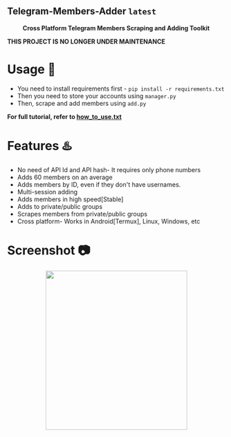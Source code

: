 ## Telegram-Members-Adder `latest`
<p align='center'><b>Cross Platform Telegram Members Scraping and Adding Toolkit</b></p>
<b>THIS PROJECT IS NO LONGER UNDER MAINTENANCE</b>

# Usage 🧰

* You need to install requirements first - `pip install -r requirements.txt`
* Then you need to store your accounts using `manager.py`
* Then, scrape and add members using `add.py`

<b> For full tutorial, refer to <a href='https://github.com/Cryptonian007/Astra/blob/main/how_to_use.txt'>how_to_use.txt</a> </b>

# Features ♨️

* No need of API Id and API hash- It requires only phone numbers
* Adds 60 members on an average
* Adds members by ID, even if they don't have usernames.
* Multi-session adding 
* Adds members in high speed[Stable]
* Adds to private/public groups
* Scrapes members from private/public groups
* Cross platform- Works in Android[Termux], Linux, Windows, etc

# Screenshot 📷
<p align='center'><img src='https://github.com/Cryptonian007/Astra/blob/main/img/img1.jpg' width='327' height='368.5'></p>
